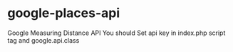 # google-places-api
Google Measuring Distance API
You should Set api key in index.php script tag and google.api.class 
